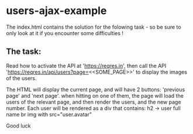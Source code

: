 # users-ajax-example
The index.html contains the solution for the folowing task - so be sure to only look at it if you encounter some difficulties !
## The task:
Read how to activate the API at 'https://reqres.in', then call the API 'https://reqres.in/api/users?page=<<SOME_PAGE>>' to display the images of the users.

The HTML will display the current page, and will have 2 buttons: 'previous page' and 'next page'. when hitting on one of them, the page will load the users of the relevant page, and then render the users, and the new page number.
Each user will be rendered as a div that contains:
  h2 -> user full name</h2>
  br
  img with src="user.avatar"

Good luck
